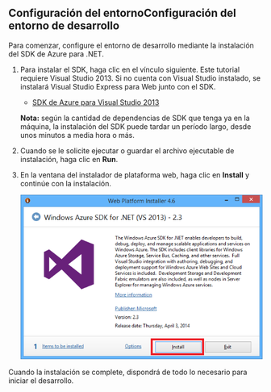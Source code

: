 <h2><a name="setupdevenv"></a><span  class="short-header">Configuración del entorno</span>Configuración del entorno de desarrollo</h2>


Para comenzar, configure el entorno de desarrollo mediante la instalación del SDK de Azure para .NET.

1.  Para instalar el SDK, haga clic en el vínculo siguiente. Este tutorial requiere Visual Studio 2013. Si no cuenta con Visual Studio instalado, se instalará Visual Studio Express para Web junto con el SDK.
    
    * [SDK de Azure para Visual Studio 2013][1]
    
    **Nota:** según la cantidad de dependencias de SDK que tenga ya en la máquina, la instalación del SDK puede tardar un período largo, desde unos minutos a media hora o más.

2.  Cuando se le solicite ejecutar o guardar el archivo ejecutable de instalación, haga clic en **Run**.

3.  En la ventana del instalador de plataforma web, haga clic en **Install** y continúe con la instalación.
    
    ![Instalador de plataforma web: SDK de Azure para .NET](./media/install-sdk-2013-only/WebPI46.png)

Cuando la instalación se complete, dispondrá de todo lo necesario para iniciar el desarrollo.



[1]: http://go.microsoft.com/fwlink/?LinkID=324322
